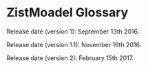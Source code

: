 # ZistMoadel Glossary
Release date (version 1): September 13th 2016.

Release date (version 1.1): November 16th 2016.

Release date (version 2): February 15th 2017.
